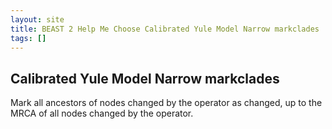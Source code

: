 ```yaml
---
layout: site
title: BEAST 2 Help Me Choose Calibrated Yule Model Narrow markclades
tags: []
---
```


## Calibrated Yule Model Narrow markclades

Mark all ancestors of nodes changed by the operator as changed, up to the MRCA of all nodes changed by the operator.
